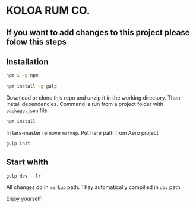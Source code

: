 # KOLOA RUM CO.

## If you want to add changes to this project please folow this steps

## Installation

```bash
npm i -g npm
```
```bash
npm install -g gulp
```

Download or clone this repo and unzip it in the working directory.
Then install dependencies.
Command is run from a project folder with `package.json`  file.

```bash
npm install
```

In tars-master remove  ` markup `. Put here path from Aero project

```bash
gulp init
```

## Start whith

`gulp dev --lr`

All changes do in `markup` path.
Thay automatically compilled in `dev` path

Enjoy yourself!
